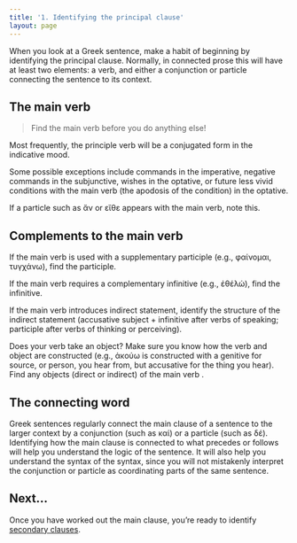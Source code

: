 ```yaml
---
title: '1. Identifying the principal clause'
layout: page
---
```


When you look at a Greek sentence, make a habit of beginning by identifying the principal clause.  Normally, in connected prose this will have at least two elements:  a verb, and either a conjunction or particle connecting the sentence to its context.


## The main verb

>Find the main verb before you do anything else!


Most frequently, the principle verb will be a conjugated form in the indicative mood.

Some possible exceptions include commands in the imperative, negative commands in the subjunctive, wishes in the optative, or future less vivid conditions with the main verb (the apodosis of the condition) in the optative.

If a particle such as ἄν or εἴθε appears with the main verb, note this.

## Complements to the main verb


If the main verb is used with a supplementary participle (e.g., φαίνομαι, τυγχάνω), find the participle.

If the main verb requires a complementary infinitive (e.g., ἐθέλὡ), find the infinitive.

If the main verb introduces indirect statement, identify the structure of the indirect statement (accusative subject + infinitive after verbs of speaking;  participle after verbs of thinking or perceiving).

Does your verb take an object?  Make sure you know how the verb and object are constructed (e.g., ἀκούω is constructed with a
genitive for source, or person, you hear from, but accusative for the thing you hear).  Find any objects (direct or indirect) of the main verb .

## The connecting word


Greek sentences regularly connect the main clause of a sentence to the larger context by a conjunction (such as καί) or a particle
(such as δέ).  Identifying how the main clause is connected to what precedes or follows will help you understand the logic of the sentence. It will also help you understand the syntax of the syntax, since you will not mistakenly interpret the conjunction or particle as
coordinating parts of the same sentence.

## Next...

Once you have worked out the main clause, you’re ready to identify [secondary clauses](../secondaryclauses/).
